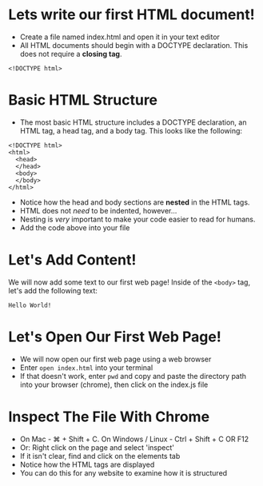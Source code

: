 # Lets write our first HTML document!

* Create a file named index.html and open it in your text editor
* All HTML documents should begin with a DOCTYPE declaration.  This does not require a **closing tag**.

```
<!DOCTYPE html>
```

# Basic HTML Structure

* The most basic HTML structure includes a DOCTYPE declaration, an HTML tag, a head tag, and a body tag. This looks like the following:

```
<!DOCTYPE html>
<html>
  <head>
  </head>
  <body>
  </body>
</html>
```

* Notice how the head and body sections are **nested** in the HTML tags. 
* HTML does not *need* to be indented, however...
* Nesting is *very* important to make your code easier to read for humans.
* Add the code above into your file

# Let's Add Content!

We will now add some text to our first web page! Inside of the ```<body>``` tag, let's add the following text:

```
Hello World!
```
 
# Let's Open Our First Web Page!

* We will now open our first web page using a web browser
* Enter ```open index.html``` into your terminal
* If that doesn't work, enter ```pwd``` and copy and paste the directory path into your browser (chrome), then click on the index.js file


# Inspect The File With Chrome

* On Mac - ⌘ + Shift + C. On Windows / Linux - Ctrl + Shift + C OR F12
* Or: Right click on the page and select 'inspect'
* If it isn't clear, find and click on the elements tab 
* Notice how the HTML tags are displayed
* You can do this for any website to examine how it is structured